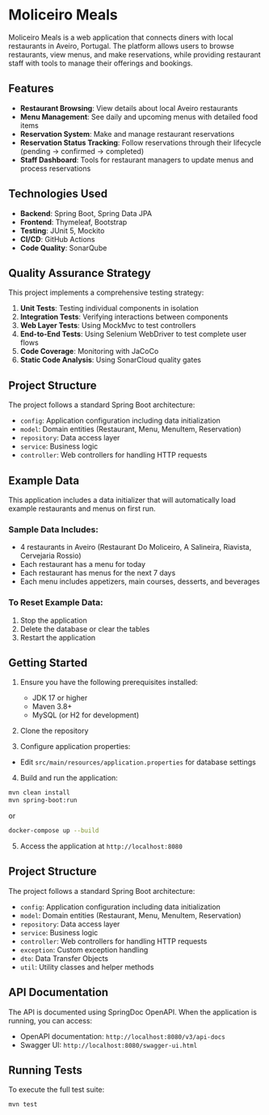 # Moliceiro Meals

Moliceiro Meals is a web application that connects diners with local restaurants in Aveiro, Portugal. The platform allows users to browse restaurants, view menus, and make reservations, while providing restaurant staff with tools to manage their offerings and bookings.

## Features

- **Restaurant Browsing**: View details about local Aveiro restaurants
- **Menu Management**: See daily and upcoming menus with detailed food items
- **Reservation System**: Make and manage restaurant reservations
- **Reservation Status Tracking**: Follow reservations through their lifecycle (pending → confirmed → completed)
- **Staff Dashboard**: Tools for restaurant managers to update menus and process reservations

## Technologies Used

- **Backend**: Spring Boot, Spring Data JPA
- **Frontend**: Thymeleaf, Bootstrap
- **Testing**: JUnit 5, Mockito
- **CI/CD**: GitHub Actions
- **Code Quality**: SonarQube

## Quality Assurance Strategy

This project implements a comprehensive testing strategy:

1. **Unit Tests**: Testing individual components in isolation
2. **Integration Tests**: Verifying interactions between components
3. **Web Layer Tests**: Using MockMvc to test controllers
4. **End-to-End Tests**: Using Selenium WebDriver to test complete user flows
5. **Code Coverage**: Monitoring with JaCoCo
6. **Static Code Analysis**: Using SonarCloud quality gates

## Project Structure

The project follows a standard Spring Boot architecture:
- `config`: Application configuration including data initialization
- `model`: Domain entities (Restaurant, Menu, MenuItem, Reservation)
- `repository`: Data access layer
- `service`: Business logic
- `controller`: Web controllers for handling HTTP requests

## Example Data

This application includes a data initializer that will automatically load example restaurants and menus on first run.

### Sample Data Includes:
- 4 restaurants in Aveiro (Restaurant Do Moliceiro, A Salineira, Riavista, Cervejaria Rossio)
- Each restaurant has a menu for today
- Each restaurant has menus for the next 7 days
- Each menu includes appetizers, main courses, desserts, and beverages

### To Reset Example Data:
1. Stop the application
2. Delete the database or clear the tables
3. Restart the application

## Getting Started

1. Ensure you have the following prerequisites installed:
   - JDK 17 or higher
   - Maven 3.8+
   - MySQL (or H2 for development)

2. Clone the repository

3. Configure application properties:
- Edit `src/main/resources/application.properties` for database settings

4. Build and run the application:
```bash
mvn clean install
mvn spring-boot:run
```
or
```bash
docker-compose up --build
```

5. Access the application at `http://localhost:8080`

## Project Structure

The project follows a standard Spring Boot architecture:
- `config`: Application configuration including data initialization
- `model`: Domain entities (Restaurant, Menu, MenuItem, Reservation)
- `repository`: Data access layer
- `service`: Business logic
- `controller`: Web controllers for handling HTTP requests
- `exception`: Custom exception handling
- `dto`: Data Transfer Objects
- `util`: Utility classes and helper methods

## API Documentation

The API is documented using SpringDoc OpenAPI. When the application is running, you can access:
- OpenAPI documentation: `http://localhost:8080/v3/api-docs`
- Swagger UI: `http://localhost:8080/swagger-ui.html`

## Running Tests

To execute the full test suite:
```bash
mvn test
```
